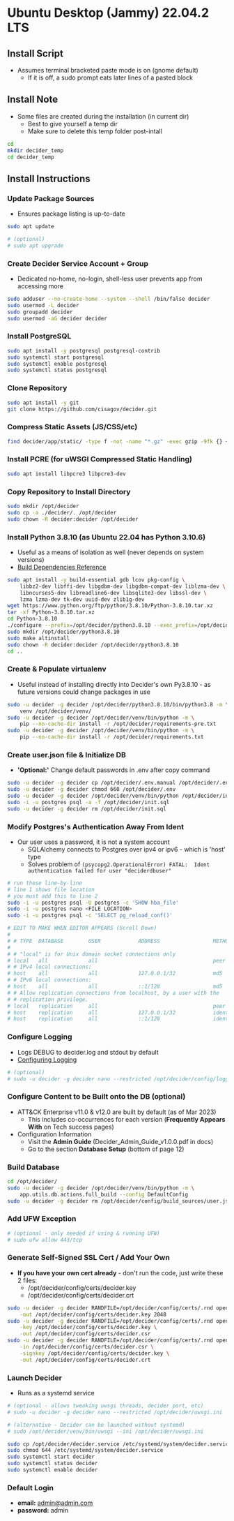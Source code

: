 # Ubuntu Desktop (Jammy) 22.04.2 LTS


## Install Script
- Assumes terminal bracketed paste mode is on (gnome default)
  - If it is off, a sudo prompt eats later lines of a pasted block


## Install Note
- Some files are created during the installation (in current dir)
  - Best to give yourself a temp dir
  - Make sure to delete this temp folder post-intall
```bash
cd
mkdir decider_temp
cd decider_temp
```


## Install Instructions


### Update Package Sources
- Ensures package listing is up-to-date
```bash
sudo apt update

# (optional)
# sudo apt upgrade
```


### Create Decider Service Account + Group
- Dedicated no-home, no-login, shell-less user prevents app from accessing more
```bash
sudo adduser --no-create-home --system --shell /bin/false decider
sudo usermod -L decider
sudo groupadd decider
sudo usermod -aG decider decider
```


### Install PostgreSQL
```bash
sudo apt install -y postgresql postgresql-contrib
sudo systemctl start postgresql
sudo systemctl enable postgresql
sudo systemctl status postgresql
```


### Clone Repository
```bash
sudo apt install -y git
git clone https://github.com/cisagov/decider.git
```


### Compress Static Assets (JS/CSS/etc)
```bash
find decider/app/static/ -type f -not -name "*.gz" -exec gzip -9fk {} +
```


### Install PCRE (for uWSGI Compressed Static Handling)
```bash
sudo apt install libpcre3 libpcre3-dev
```


### Copy Repository to Install Directory
```bash
sudo mkdir /opt/decider
sudo cp -a ./decider/. /opt/decider
sudo chown -R decider:decider /opt/decider
```


### Install Python 3.8.10 (as Ubuntu 22.04 has Python 3.10.6)
- Useful as a means of isolation as well (never depends on system versions)
- [Build Dependencies Reference](https://devguide.python.org/getting-started/setup-building/index.html#install-dependencies)
```bash
sudo apt install -y build-essential gdb lcov pkg-config \
    libbz2-dev libffi-dev libgdbm-dev libgdbm-compat-dev liblzma-dev \
    libncurses5-dev libreadline6-dev libsqlite3-dev libssl-dev \
    lzma lzma-dev tk-dev uuid-dev zlib1g-dev
wget https://www.python.org/ftp/python/3.8.10/Python-3.8.10.tar.xz
tar -xf Python-3.8.10.tar.xz
cd Python-3.8.10
./configure --prefix=/opt/decider/python3.8.10 --exec_prefix=/opt/decider/python3.8.10 --enable-optimizations
sudo mkdir /opt/decider/python3.8.10
sudo make altinstall
sudo chown -R decider:decider /opt/decider/python3.8.10
cd ..
```


### Create &amp; Populate virtualenv
- Useful instead of installing directly into Decider's own Py3.8.10 - as future versions could change packages in use
```bash
sudo -u decider -g decider /opt/decider/python3.8.10/bin/python3.8 -m \
    venv /opt/decider/venv/
sudo -u decider -g decider /opt/decider/venv/bin/python -m \
    pip --no-cache-dir install -r /opt/decider/requirements-pre.txt
sudo -u decider -g decider /opt/decider/venv/bin/python -m \
    pip --no-cache-dir install -r /opt/decider/requirements.txt
```


### Create user.json file &amp; Initialize DB
- **'Optional:'** Change default passwords in .env after copy command
```bash
sudo -u decider -g decider cp /opt/decider/.env.manual /opt/decider/.env
sudo -u decider -g decider chmod 660 /opt/decider/.env
sudo -u decider -g decider /opt/decider/venv/bin/python /opt/decider/initial_setup.py
sudo -i -u postgres psql -a -f /opt/decider/init.sql
sudo -u decider -g decider rm /opt/decider/init.sql
```


### Modify Postgres's Authentication Away From Ident
- Our user uses a password, it is not a system account
  - SQLAlchemy connects to Postgres over ipv4 or ipv6 - which is 'host' type
  - Solves problem of `(psycopg2.OperationalError) FATAL:  Ident authentication failed for user "deciderdbuser"`
```bash
# run these line-by-line
# line 1 shows file location
# you must add this to line 2
sudo -i -u postgres psql -U postgres -c 'SHOW hba_file'
sudo -i -u postgres nano <FILE LOCATION>
sudo -i -u postgres psql -c 'SELECT pg_reload_conf()'

# EDIT TO MAKE WHEN EDITOR APPEARS (Scroll Down)
#
# # TYPE  DATABASE        USER            ADDRESS                 METHOD
#
# # "local" is for Unix domain socket connections only
# local   all             all                                     peer
# # IPv4 local connections:
# host    all             all             127.0.0.1/32            md5  <---CHANGE-TO- scram-sha-256 --|
# # IPv6 local connections:
# host    all             all             ::1/128                 md5  <---CHANGE-TO- scram-sha-256 --|
# # Allow replication connections from localhost, by a user with the
# # replication privilege.
# local   replication     all                                     peer
# host    replication     all             127.0.0.1/32            ident
# host    replication     all             ::1/128                 ident
```


### Configure Logging
- Logs DEBUG to decider.log and stdout by default
- [Configuring Logging](https://docs.python.org/3.8/howto/logging.html#configuring-logging)
```bash
# (optional)
# sudo -u decider -g decider nano --restricted /opt/decider/config/logging.json
```


### Configure Content to be Built onto the DB (optional)
- ATT&amp;CK Enterprise v11.0 & v12.0 are built by default (as of Mar 2023)
  - This includes co-occurrences for each version (**Frequently Appears With** on Tech success pages)
- Configuration Information
  - Visit the **Admin Guide** (Decider_Admin_Guide_v1.0.0.pdf in docs)
  - Go to the section **Database Setup** (bottom of page 12)


### Build Database
```bash
cd /opt/decider/
sudo -u decider -g decider /opt/decider/venv/bin/python -m \
    app.utils.db.actions.full_build --config DefaultConfig
sudo -u decider -g decider rm /opt/decider/config/build_sources/user.json
```

### Add UFW Exception
```bash
# (optional - only needed if using & running UFW)
# sudo ufw allow 443/tcp
```


### Generate Self-Signed SSL Cert / Add Your Own
- **If you have your own cert already** - don't run the code, just write these 2 files:
  - /opt/decider/config/certs/decider.key
  - /opt/decider/config/certs/decider.crt
```bash
sudo -u decider -g decider RANDFILE=/opt/decider/config/certs/.rnd openssl genrsa \
    -out /opt/decider/config/certs/decider.key 2048
sudo -u decider -g decider RANDFILE=/opt/decider/config/certs/.rnd openssl req -new \
    -key /opt/decider/config/certs/decider.key \
    -out /opt/decider/config/certs/decider.csr
sudo -u decider -g decider RANDFILE=/opt/decider/config/certs/.rnd openssl x509 -req -days 365 \
    -in /opt/decider/config/certs/decider.csr \
    -signkey /opt/decider/config/certs/decider.key \
    -out /opt/decider/config/certs/decider.crt
```


### Launch Decider
- Runs as a systemd service
```bash
# (optional - allows tweaking uwsgi threads, decider port, etc)
# sudo -u decider -g decider nano --restricted /opt/decider/uwsgi.ini

# (alternative - Decider can be launched without systemd)
# sudo /opt/decider/venv/bin/uwsgi --ini /opt/decider/uwsgi.ini

sudo cp /opt/decider/decider.service /etc/systemd/system/decider.service
sudo chmod 644 /etc/systemd/system/decider.service
sudo systemctl start decider
sudo systemctl status decider
sudo systemctl enable decider
```


### Default Login
- **email:** admin@admin.com
- **password:** admin
